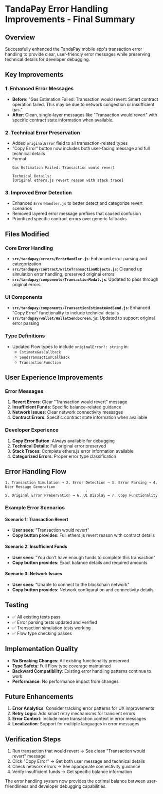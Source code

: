 # TandaPay Error Handling Improvements - Final Summary

## Overview
Successfully enhanced the TandaPay mobile app's transaction error handling to provide clear, user-friendly error messages while preserving technical details for developer debugging.

## Key Improvements

### 1. Enhanced Error Messages
- **Before**: "Gas Estimation Failed: Transaction would revert: Smart contract operation failed. This may be due to network congestion or insufficient gas."
- **After**: Clean, single-layer messages like "Transaction would revert" with specific contract state information when available.

### 2. Technical Error Preservation
- Added `originalError` field to all transaction-related types
- "Copy Error" button now includes both user-facing message and full technical details
- Format: 
  ```
  Gas Estimation Failed: Transaction would revert
  
  Technical Details:
  [Original ethers.js revert reason with stack trace]
  ```

### 3. Improved Error Detection
- Enhanced `ErrorHandler.js` to better detect and categorize revert scenarios
- Removed layered error message prefixes that caused confusion
- Prioritized specific contract errors over generic fallbacks

## Files Modified

### Core Error Handling
- **`src/tandapay/errors/ErrorHandler.js`**: Enhanced error parsing and categorization
- **`src/tandapay/contract/writeTransactionObjects.js`**: Cleaned up simulation error handling, preserved original errors
- **`src/tandapay/components/TransactionModal.js`**: Updated to pass through original errors

### UI Components
- **`src/tandapay/components/TransactionEstimateAndSend.js`**: Enhanced "Copy Error" functionality to include technical details
- **`src/tandapay/wallet/WalletSendScreen.js`**: Updated to support original error passing

### Type Definitions
- Updated Flow types to include `originalError?: string` in:
  - `EstimateGasCallback`
  - `SendTransactionCallback`
  - `TransactionFunction`

## User Experience Improvements

### Error Messages
1. **Revert Errors**: Clear "Transaction would revert" message
2. **Insufficient Funds**: Specific balance-related guidance
3. **Network Issues**: Clear network connectivity messages
4. **Contract Errors**: Specific contract state information when available

### Developer Experience
1. **Copy Error Button**: Always available for debugging
2. **Technical Details**: Full original error preserved
3. **Stack Traces**: Complete ethers.js error information available
4. **Categorized Errors**: Proper error type classification

## Error Handling Flow

```
1. Transaction Simulation → 2. Error Detection → 3. Error Parsing → 4. User Message Generation
                                     ↓
5. Original Error Preservation → 6. UI Display → 7. Copy Functionality
```

### Example Error Scenarios

#### Scenario 1: Transaction Revert
- **User sees**: "Transaction would revert"
- **Copy button provides**: Full ethers.js revert reason with contract details

#### Scenario 2: Insufficient Funds
- **User sees**: "You don't have enough funds to complete this transaction"
- **Copy button provides**: Exact balance details and required amounts

#### Scenario 3: Network Issues
- **User sees**: "Unable to connect to the blockchain network"
- **Copy button provides**: Network configuration and connectivity details

## Testing
- ✅ All existing tests pass
- ✅ Error parsing tests updated and verified
- ✅ Transaction simulation tests working
- ✅ Flow type checking passes

## Implementation Quality
- **No Breaking Changes**: All existing functionality preserved
- **Type Safety**: Full Flow type coverage maintained
- **Backward Compatibility**: Existing error handling patterns continue to work
- **Performance**: No performance impact from changes

## Future Enhancements
1. **Error Analytics**: Consider tracking error patterns for UX improvements
2. **Retry Logic**: Add smart retry mechanisms for transient errors
3. **Error Context**: Include more transaction context in error messages
4. **Localization**: Support for multiple languages in error messages

## Verification Steps
1. Run transaction that would revert → See clean "Transaction would revert" message
2. Click "Copy Error" → Get both user message and technical details
3. Check network errors → See appropriate connectivity guidance
4. Verify insufficient funds → Get specific balance information

The error handling system now provides the optimal balance between user-friendliness and developer debugging capabilities.
